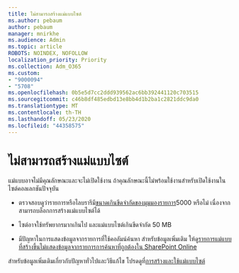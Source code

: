 ```yaml
---
title: ไม่สามารถสร้างแม่แบบไซต์
ms.author: pebaum
author: pebaum
manager: mnirkhe
ms.audience: Admin
ms.topic: article
ROBOTS: NOINDEX, NOFOLLOW
localization_priority: Priority
ms.collection: Adm_O365
ms.custom:
- "9000094"
- "5708"
ms.openlocfilehash: 0b5e5d7cc2ddd939562ac6bb392441120c703515
ms.sourcegitcommit: c46b8df485edbd13e8bb4d1b2ba1c2821ddc9da0
ms.translationtype: MT
ms.contentlocale: th-TH
ms.lasthandoff: 05/23/2020
ms.locfileid: "44358575"
---
```

# <a name="site-template-cannot-be-created"></a>ไม่สามารถสร้างแม่แบบไซต์

แม่แบบอาจไม่มีคุณลักษณะและจะไม่เปิดใช้งาน ถ้าคุณลักษณะนี้ไม่พร้อมใช้งานสําหรับเปิดใช้งานในไซต์คอลเลกชันปัจจุบัน

- ตรวจสอบดูว่ารายการหรือไลบรารีมี[ขนาดเกินขีดจํากัดของมุมมองรายการ](https://support.office.com/article/Manage-large-lists-and-libraries-in-SharePoint-B8588DAE-9387-48C2-9248-C24122F07C59)5000 หรือไม่ เนื่องจากสามารถบล็อกการสร้างแม่แบบไซต์ได้

- ไซต์อาจใช้ทรัพยากรมากเกินไป และแม่แบบไซต์เกินขีดจํากัด 50 MB

- มีปัญหาในการแสดงข้อมูลจากรายการที่ใช้คอลัมน์ค้นหา สําหรับข้อมูลเพิ่มเติม ให้ดู[รายการแม่แบบที่สร้างขึ้นไม่แสดงข้อมูลจากรายการการค้นหาที่ถูกต้องใน SharePoint Online](https://docs.microsoft.com/sharepoint/support/lists-and-libraries/template-generated-list-incorrect-data)

สําหรับข้อมูลเพิ่มเติมเกี่ยวกับปัญหาทั่วไปและวิธีแก้ไข โปรดดูที่[การสร้างและใช้แม่แบบไซต์](https://support.office.com/article/Create-and-use-site-templates-60371B0F-00E0-4C49-A844-34759EBDD989)
